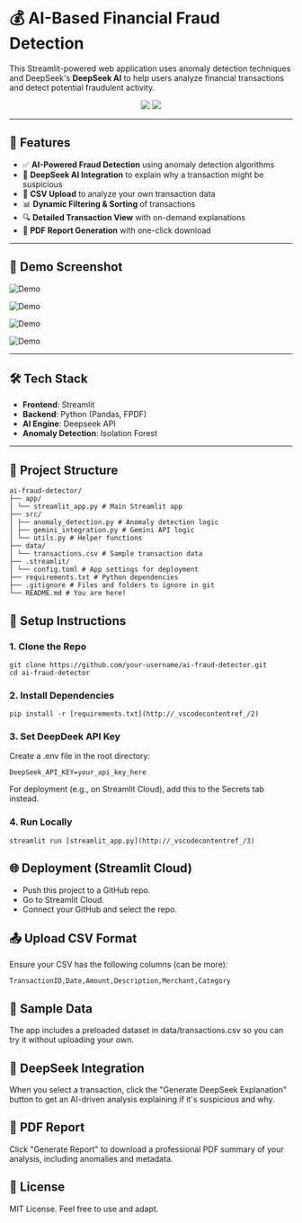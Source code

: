 ﻿# 💰 AI-Based Financial Fraud Detection

This Streamlit-powered web application uses anomaly detection techniques and DeepSeek's **DeepSeek AI** to help users analyze financial transactions and detect potential fraudulent activity.

<div align="center">
  <img src="https://img.shields.io/badge/Python-3.11-blue" />
  <img src="https://img.shields.io/badge/Streamlit-1.x-brightgreen" />
</div>

---

## 🚀 Features

- ✅ **AI-Powered Fraud Detection** using anomaly detection algorithms
- 🧠 **DeepSeek AI Integration** to explain why a transaction might be suspicious
- 📁 **CSV Upload** to analyze your own transaction data
- 📊 **Dynamic Filtering & Sorting** of transactions
- 🔍 **Detailed Transaction View** with on-demand explanations
- 📄 **PDF Report Generation** with one-click download

---

## 📸 Demo Screenshot

![Demo](https://blogger.googleusercontent.com/img/b/R29vZ2xl/AVvXsEgZHBfCPzwgumLb1qzpZoapU7l5_c2pcVuTyHjFFHsgzYbtbpKwEzfZG-7rXrqRI85yw0ibVs3zDk07k47BxSNtML4FQHDOcfZ9M_ZwMy7qKsCh-2pPlmNgPs60SMppimoRe3UcZ9uLHKo-APOAV7c_A-mHXrza9srAfSTt-2mCLnZ1rLbLmzkQSeW0aCQ/s1918/Screenshot%202025-04-07%20210819.png)

![Demo](https://blogger.googleusercontent.com/img/b/R29vZ2xl/AVvXsEhHmFVeo7EyHDVCfL7GFKaqx-45sjf-s55ACchCV3U4rGBwzPUP8AeorqyRuYSvtvphhFzOEGHPyrasjH0d1vpKN3xA9oPRucjU5tavPvZjvX5ko04bDfc9XKL9hr0NaYFsZRRfVKE_YQ30IwMBKx2n2JzRG4RYPQVtyeqUl5Z6grAZ1H4wQavpaAsoAbw/s1919/Screenshot%202025-04-07%20211002.png)

![Demo](https://blogger.googleusercontent.com/img/b/R29vZ2xl/AVvXsEitDZfj2NCDzgR6nT-pZfPeEGtC-_jP_SzC4E9NK_pZ_L5QZBeJbtH8VsauahUrCrxhx4LlDja_mNaphb5vg4Cfju36A9cwddYJq6VXqYZuXRmT_XFVxHK3KRNlwbTp1Crvbhe2TiKqhZ_RGJR6TmrDb-rhEXo8VElzlJEFlPqmBvC0v5XOKilNB6kPpg8/s1919/Screenshot%202025-04-07%20211034.png)

![Demo](https://blogger.googleusercontent.com/img/b/R29vZ2xl/AVvXsEiUyYcs9hOnWHx5IkiSd2zd3vg7zisPcpGvQSTvj1gM6SnzQ-vYPe5CzMm5e6Zt_Pc5mc8VRvV97zjaJ45HOTFjeGjTgOsQXVaMGG4RAiADdCglEO7dBvcUrIqEMJ7siRx2-FWAeGT7BnQ-WFKqUOa_JOlc_Zj-DGcMURfjvU1xDxvTw217G1SoUiA6mD8/s1919/Screenshot%202025-04-07%20211119.png)

---

## 🛠️ Tech Stack

- **Frontend**: Streamlit
- **Backend**: Python (Pandas, FPDF)
- **AI Engine**: Deepseek API
- **Anomaly Detection**: Isolation Forest

---

## 📂 Project Structure

```
ai-fraud-detector/ 
├── app/ 
│ └── streamlit_app.py # Main Streamlit app 
├── src/ 
│ ├── anomaly_detection.py # Anomaly detection logic 
│ ├── gemini_integration.py # Gemini API logic 
│ └── utils.py # Helper functions 
├── data/ 
│ └── transactions.csv # Sample transaction data 
├── .streamlit/ 
│ └── config.toml # App settings for deployment 
├── requirements.txt # Python dependencies 
├── .gitignore # Files and folders to ignore in git 
└── README.md # You are here!
```


## 🔧 Setup Instructions

### 1. Clone the Repo
```
git clone https://github.com/your-username/ai-fraud-detector.git
cd ai-fraud-detector
```

### 2. Install Dependencies
```
pip install -r [requirements.txt](http://_vscodecontentref_/2)
```

### 3. Set DeepDeek API Key
Create a .env file in the root directory:
```
DeepSeek_API_KEY=your_api_key_here
```
For deployment (e.g., on Streamlit Cloud), add this to the Secrets tab instead.

### 4. Run Locally
```
streamlit run [streamlit_app.py](http://_vscodecontentref_/3)
```

## 🌐 Deployment (Streamlit Cloud)
- Push this project to a GitHub repo.
- Go to Streamlit Cloud.
- Connect your GitHub and select the repo.

## 📤 Upload CSV Format
Ensure your CSV has the following columns (can be more):
```
TransactionID,Date,Amount,Description,Merchant,Category
```

## 📎 Sample Data
The app includes a preloaded dataset in data/transactions.csv so you can try it without uploading your own.

## 🧠 DeepSeek Integration
When you select a transaction, click the "Generate DeepSeek Explanation" button to get an AI-driven analysis explaining if it's suspicious and why.

## 📄 PDF Report
Click "Generate Report" to download a professional PDF summary of your analysis, including anomalies and metadata.


## 📜 License
MIT License. Feel free to use and adapt.


